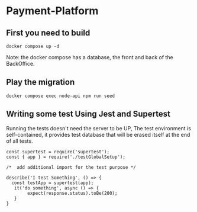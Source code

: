 # Payment-Platform

## First you need to build
`docker compose up -d`

Note: the docker compose has a database, the front and back of the BackOffice.

## Play the migration

`docker compose exec node-api npm run seed`

## Writing some test Using Jest and Supertest 

Running the tests doesn't need the server to be UP, The test environment is self-contained, it provides test database that will be erased itself at the end of all tests.

```
const supertest = require('supertest');
const { app } = require('./testGlobalSetup');

/*  add additional import for the test purpose */

describe('I test Something', () => {
  const testApp = supertest(app);
   it('do something', async () => {
        expect(response.status).toBe(200);
   }
}

```
